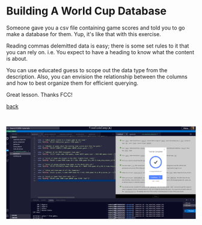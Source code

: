 # Building A World Cup Database

Someone gave you a csv file containing game scores and told you to go make a database for them.  Yup, it's like that with this exercise.

Reading commas delemitted data is easy; there is some set rules to it that you can rely on.  i.e.  You expect to have a heading to know what the content is about.

You can use educated guess to scope out the data type from the description.  Also, you can envision the relationship between the columns and how to best organize them for efficient querying.

Great lesson.  Thanks FCC!

[back](https://github.com/hurricanemark/relational_database#world-cup-database)

<br>

![snapshot](../Snapthots/WorldCupDatabase.PNG)
